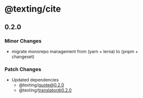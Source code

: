 # @texting/cite

## 0.2.0

### Minor Changes

- migrate monorepo management from (yarn + lerna) to (pnpm + changeset)

### Patch Changes

- Updated dependencies
  - @texting/quote@0.2.0
  - @texting/translator@0.2.0
